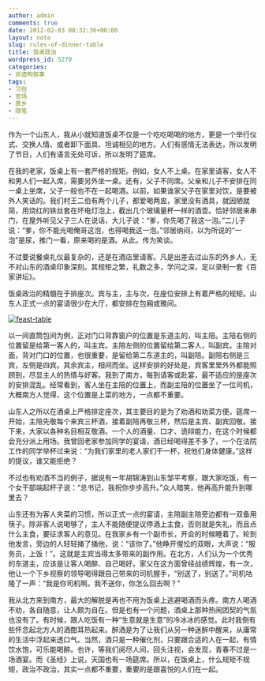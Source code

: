 ```yaml
---
author: admin
comments: true
date: 2012-02-03 08:32:36+00:00
layout: note
slug: rules-of-dinner-table
title: 饭桌政治
wordpress_id: 5270
categories:
- 非虚构叙事
tags:
- 习俗
- 官场
- 故乡
- 随笔
---
```


作为一个山东人，我从小就知道饭桌不仅是一个吃吃喝喝的地方，更是一个举行仪式、交换人情、或者卸下面具、坦诚相见的地方。人们有感情无法表达，所以发明了节日，人们有语言无处可诉，所以发明了筵席。

在我的老家，饭桌上有一套严格的规矩。例如，女人不上桌。在家里请客，女人不和男人们一起入席，需要另外坐一桌。还有，父子不同席。父亲和儿子不安排在同一桌上坐席，父子一般也不在一起喝酒。以前，如果谁家父子在家里对饮，是要被外人笑话的。我们村王二伯有两个儿子，都爱喝两盅，家里没有酒具，就因陋就简，用烧红的铁丝套在坏电灯泡上，截出几个玻璃量杯一样的酒壶。恰好邻居来串门，在屋外听见父子三人在说话，大儿子说：“爹，你先喝了我这一泡。”二儿子说：“爹，你不能光喝俺哥这泡，也得喝我这一泡。”邻居纳闷，以为所说的“一泡”是尿，推门一看，原来喝的是酒。从此，传为笑谈。

不过要说餐桌礼仪最复杂的，还是在酒店里请客。凡是出差去过山东的外乡人，无不对山东的酒桌印象深刻。其规矩之繁，礼数之多，学问之深，足以录制一套《百家讲坛》。

饭桌政治的精髓在于排座次。宾与主，主与次，在座位安排上有着严格的规矩。山东人正式一点的宴请很少在大厅，都安排在包厢或雅间。


[![feast-table](http://farm8.staticflickr.com/7028/6812656505_528c3a00ba.jpg)](http://www.flickr.com/photos/42121485@N00/6812656505)

以一间直筒包间为例，正对门口背靠窗户的位置是东道主的，叫主陪。主陪右侧的位置留是给第一客人的，叫主宾。主陪左侧的位置留给第二客人，叫副宾。主陪对面，背对门口的位置，也很重要，是留给第二东道主的，叫副陪。副陪右侧是三宾，左侧是四宾。其余宾主，相间而坐。这样安排的好处是，宾客里里外外都能照顾到，尽显主人的热情与好客。我到了南方，每到请客或赴宴，最不适应的是座次的安排混乱。经常看到，客人坐在主陪的位置上，而副主陪的位置坐了一位司机，大概南方人觉得，这个位置是上菜的地方，一点都不重要。

山东人之所以在酒桌上严格排定座次，其主要目的是为了劝酒和劝菜方便。筵席一开始，主陪先敬每个来宾三杯酒，接着副陪再敬三杯，然后是主宾、副宾回敬。接下来，大家以各种名目相互敬酒。一个人的酒量、口才、诡辩能力，在这个时候都会充分派上用场。我曾回老家参加同学的宴请，酒已经喝得差不多了，一个在法院工作的同学举杯过来说：“为我们家里的老人家们干一杯，祝他们身体健康。”这样的提议，谁又能拒绝？

不过也有劝酒不当的例子，据说有一年胡锦涛到山东邹平考察，跟大家吃饭，有一个女干部端起杯子说：“总书记，我祝你步步高升。”众人暗笑，他再高升能升到哪里去？

山东还有为客人夹菜的习惯，所以正式一点的宴请，主陪副主陪旁边都有一双备用筷子。除非客人说喝够了，主人不能随便提议停酒上主食，否则就是失礼，而且点什么主食，要征求客人的意见。在我家乡有一个副市长，开会的时候睡着了。轮到他发言，旁边的人轻轻捅了捅他，说：“该你了。”他睁开惺忪的双眼，大声说：“服务员，上饭！”。这就是主宾当得太多带来的副作用。在北方，人们认为一个优秀的东道主，应该是让客人喝醉、自己喝好。家父在这方面曾经战绩辉煌，有一次，他让一个下乡视察的领导喝得跟自己带来的司机握手，“别送了，别送了。”司机咕隆了一声：“我是你司机啊。我不送你，你怎么回去啊？”

我从北方来到南方，最大的解脱是再也不用为饭桌上逃避喝酒而头疼。南方人喝酒不劝，各自随意，让人颇为自在。但是也有一个问题，酒桌上那种热闹团契的气氛也没有了。有时候，跟人吃饭有一种“生意就是生意”的冷冰冰的感觉。此时我倒有些怀念起北方人的酒酣耳热起来。醉酒是为了让我们从另一种迷醉中醒来，从庸常的生活中浮起来透口气。当然，酒只是一种催化剂，只要跟合适的人在一起，有情饮水饱，可乐能喝醉。也许，等我们阅尽人间，回头注视，会发现，青春不过是一场酒宴。而《圣经》上说，天国也有一场筵席。所以，在饭桌上，什么规矩不规矩，政治不政治，其实一点都不重要，重要的是跟喜悦的人们在一起。
